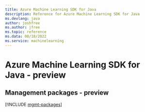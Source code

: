 ```yaml
---
title: Azure Machine Learning SDK for Java
description: Reference for Azure Machine Learning SDK for Java
ms.devlang: java
author: joshfree
ms.author: jfree
ms.topic: reference
ms.data: 08/18/2022
ms.service: machinelearning
---
```

# Azure Machine Learning SDK for Java - preview

## Management packages - preview
[!INCLUDE [mgmt-packages](machine-learning-mgmt-index.md)]